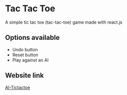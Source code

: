 # Tac Tac Toe

A simple tic tac toe (tac-tac-toe) game made with react.js

## Options available
- Undo button
- Reset button
- Play against an AI

## Website link
[AI-Tictactoe](https://sadeedpv.github.io/AIgame)

